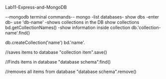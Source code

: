 Lab11-Express-and-MongoDB

--mongodb terminal commands--
mongo
-list databases-
show dbs
-enter db-
use 'db-name'
-shows collections in the DB
show collections
bd.getCollectionNames()
-show information inside collection
db.'collection-name'.find()

db.createCollection('name')
bd.'name'.


//saves items to database
"collection item".save()

//Finds items in database
"database schema".find()

//removes all items from database
"database schema".remove()